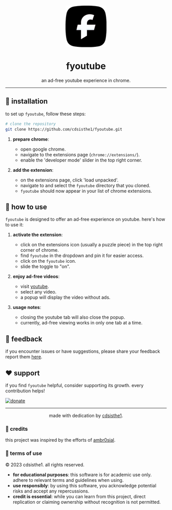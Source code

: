<p align="center">
  <img src="icon128.png" alt="fyoutube logo" width="128">
</p>
<h1 align="center">fyoutube</h1>

<p align="center">
    an ad-free youtube experience in chrome.
</p>

---

## 💽 installation

to set up `fyoutube`, follow these steps:

```bash
# clone the repository
git clone https://github.com/cdsisthe1/fyoutube.git
```

1. **prepare chrome**:
   - open google chrome.
   - navigate to the extensions page (`chrome://extensions/`).
   - enable the 'developer mode' slider in the top right corner.

2. **add the extension**:
   - on the extensions page, click 'load unpacked'.
   - navigate to and select the `fyoutube` directory that you cloned.
   - `fyoutube` should now appear in your list of chrome extensions.

## 🚀 how to use

`fyoutube` is designed to offer an ad-free experience on youtube. here's how to use it:

1. **activate the extension**:
   - click on the extensions icon (usually a puzzle piece) in the top right corner of chrome.
   - find `fyoutube` in the dropdown and pin it for easier access.
   - click on the `fyoutube` icon.
   - slide the toggle to "on".

2. **enjoy ad-free videos**:
   - visit [youtube](https://www.youtube.com/).
   - select any video.
   - a popup will display the video without ads.

3. **usage notes**:
   - closing the youtube tab will also close the popup.
   - currently, ad-free viewing works in only one tab at a time.

## 📣 feedback

if you encounter issues or have suggestions, please share your feedback report them [here](https://github.com/cdsisthe1/fyoutube/issues).

## ❤️ support

if you find `fyoutube` helpful, consider supporting its growth. every contribution helps!

[![donate](https://img.shields.io/badge/donate-PayPal-green.svg)](https://www.paypal.com/donate/?hosted_button_id=R92KGPYHPE3JY)

---

<p align="center">
    made with dedication by <a href="https://github.com/cdsisthe1">cdsisthe1</a>.
</p>

### 🙏 credits

this project was inspired by the efforts of [ambr0sial](https://github.com/ambr0sial).

### 📜 terms of use

© 2023 cdsisthe1. all rights reserved.

- **for educational purposes**: this software is for academic use only. adhere to relevant terms and guidelines when using.
- **use responsibly**: by using this software, you acknowledge potential risks and accept any repercussions.
- **credit is essential**: while you can learn from this project, direct replication or claiming ownership without recognition is not permitted.
